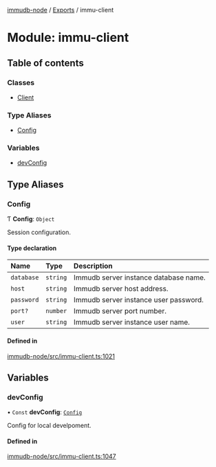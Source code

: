 [immudb-node](../README.md) / [Exports](../modules.md) / immu-client

# Module: immu-client

## Table of contents

### Classes

- [Client](../classes/immu_client.Client.md)

### Type Aliases

- [Config](immu_client.md#config)

### Variables

- [devConfig](immu_client.md#devconfig)

## Type Aliases

### Config

Ƭ **Config**: `Object`

Session configuration.

#### Type declaration

| Name | Type | Description |
| :------ | :------ | :------ |
| `database` | `string` | Immudb server instance database name. |
| `host` | `string` | Immudb server host address. |
| `password` | `string` | Immudb server instance user password. |
| `port?` | `number` | Immudb server port number. |
| `user` | `string` | Immudb server instance user name. |

#### Defined in

[immudb-node/src/immu-client.ts:1021](https://github.com/user3232/node-immu-db/blob/2e88686/immudb-node/src/immu-client.ts#L1021)

## Variables

### devConfig

• `Const` **devConfig**: [`Config`](immu_client.md#config)

Config for local develpoment.

#### Defined in

[immudb-node/src/immu-client.ts:1047](https://github.com/user3232/node-immu-db/blob/2e88686/immudb-node/src/immu-client.ts#L1047)
